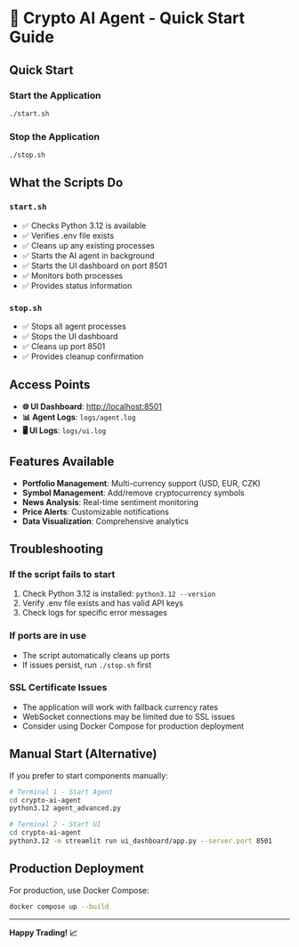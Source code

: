 # 🚀 Crypto AI Agent - Quick Start Guide

## Quick Start

### Start the Application

```bash
./start.sh
```

### Stop the Application

```bash
./stop.sh
```

## What the Scripts Do

### `start.sh`

- ✅ Checks Python 3.12 is available
- ✅ Verifies .env file exists
- ✅ Cleans up any existing processes
- ✅ Starts the AI agent in background
- ✅ Starts the UI dashboard on port 8501
- ✅ Monitors both processes
- ✅ Provides status information

### `stop.sh`

- ✅ Stops all agent processes
- ✅ Stops the UI dashboard
- ✅ Cleans up port 8501
- ✅ Provides cleanup confirmation

## Access Points

- **🌐 UI Dashboard**: <http://localhost:8501>
- **📊 Agent Logs**: `logs/agent.log`
- **🖥️ UI Logs**: `logs/ui.log`

## Features Available

- **Portfolio Management**: Multi-currency support (USD, EUR, CZK)
- **Symbol Management**: Add/remove cryptocurrency symbols
- **News Analysis**: Real-time sentiment monitoring
- **Price Alerts**: Customizable notifications
- **Data Visualization**: Comprehensive analytics

## Troubleshooting

### If the script fails to start

1. Check Python 3.12 is installed: `python3.12 --version`
2. Verify .env file exists and has valid API keys
3. Check logs for specific error messages

### If ports are in use

- The script automatically cleans up ports
- If issues persist, run `./stop.sh` first

### SSL Certificate Issues

- The application will work with fallback currency rates
- WebSocket connections may be limited due to SSL issues
- Consider using Docker Compose for production deployment

## Manual Start (Alternative)

If you prefer to start components manually:

```bash
# Terminal 1 - Start Agent
cd crypto-ai-agent
python3.12 agent_advanced.py

# Terminal 2 - Start UI
cd crypto-ai-agent
python3.12 -m streamlit run ui_dashboard/app.py --server.port 8501
```

## Production Deployment

For production, use Docker Compose:

```bash
docker compose up --build
```

---

**Happy Trading! 📈**
